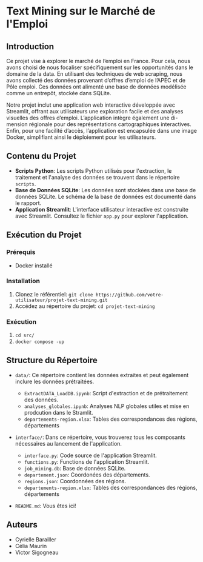 # Text Mining sur le Marché de l'Emploi

## Introduction
Ce projet vise à explorer le marché de l’emploi en France. Pour cela, nous avons choisi de nous focaliser spécifiquement sur les opportunités dans le domaine de la data. En utilisant des techniques de web
scraping, nous avons collecté des données provenant d’offres d’emploi de l’APEC et de Pôle emploi. Ces
données ont alimenté une base de données modélisée comme un entrepôt, stockée dans SQLite.

Notre projet inclut une application web interactive développée avec Streamlit, offrant aux utilisateurs
une exploration facile et des analyses visuelles des offres d’emploi. L’application intègre également une di-
mension régionale pour des représentations cartographiques interactives. Enfin, pour une facilité d’accès,
l’application est encapsulée dans une image Docker, simplifiant ainsi le déploiement pour les utilisateurs.

## Contenu du Projet
- **Scripts Python**: Les scripts Python utilisés pour l'extraction, le traitement et l'analyse des données se trouvent dans le répertoire `scripts`.
- **Base de Données SQLite**: Les données sont stockées dans une base de données SQLite. Le schéma de la base de données est documenté dans le rapport.
- **Application Streamlit**: L'interface utilisateur interactive est construite avec Streamlit. Consultez le fichier `app.py` pour explorer l'application.

## Exécution du Projet

### Prérequis
- Docker installé

### Installation
1. Clonez le référentiel: `git clone https://github.com/votre-utilisateur/projet-text-mining.git`
2. Accédez au répertoire du projet: `cd projet-text-mining`

### Exécution
1. `cd src/`
2. `docker compose -up`

## Structure du Répertoire
- `data/`: Ce répertoire contient les données extraites et peut également inclure les données prétraitées. 
    - `ExtractDATA_LoadDB.ipynb`: Script d'extraction et de prétraitement des données.
    - `analyses_globales.ipynb`: Analyses NLP globales utiles et mise en prodcution dans le Stramlit.
    - `departements-region.xlsx`: Tables des correspondances des régions, départements

- `interface/`: Dans ce répertoire, vous trouverez tous les composants nécessaires au lancement de l'application.
  - `interface.py`: Code source de l'application Streamlit.
  - `functions.py`: Functions de l'application Streamlit.
  - `job_mining.db`: Base de données SQLite.
  - `departement.json`: Coordonées des départements.
  - `regions.json`: Coordonnées des régions.
  - `departements-region.xlsx`: Tables des correspondances des régions, départements

- `README.md`: Vous êtes ici!

## Auteurs
- Cyrielle Barailler
- Célia Maurin
- Victor Sigogneau


